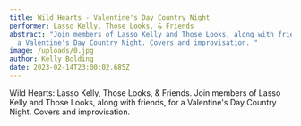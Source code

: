 ```yaml
---
title: Wild Hearts - Valentine's Day Country Night
performer: Lasso Kelly, Those Looks, & Friends
abstract: "Join members of Lasso Kelly and Those Looks, along with friends, for
  a Valentine's Day Country Night. Covers and improvisation. "
image: /uploads/0.jpg
author: Kelly Bolding
date: 2023-02-14T23:00:02.685Z
---
```

Wild Hearts: Lasso Kelly, Those Looks, & Friends. Join members of Lasso Kelly and Those Looks, along with friends, for a Valentine's Day Country Night. Covers and improvisation.